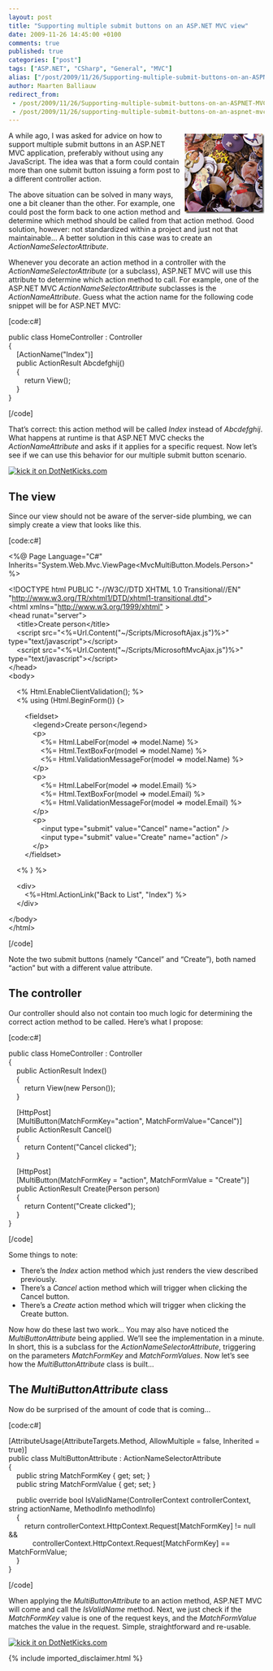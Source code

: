 ```yaml
---
layout: post
title: "Supporting multiple submit buttons on an ASP.NET MVC view"
date: 2009-11-26 14:45:00 +0100
comments: true
published: true
categories: ["post"]
tags: ["ASP.NET", "CSharp", "General", "MVC"]
alias: ["/post/2009/11/26/Supporting-multiple-submit-buttons-on-an-ASPNET-MVC-view.aspx", "/post/2009/11/26/supporting-multiple-submit-buttons-on-an-aspnet-mvc-view.aspx"]
author: Maarten Balliauw
redirect_from:
 - /post/2009/11/26/Supporting-multiple-submit-buttons-on-an-ASPNET-MVC-view.aspx
 - /post/2009/11/26/supporting-multiple-submit-buttons-on-an-aspnet-mvc-view.aspx
---
```

<p><img style="border-bottom: 0px; border-left: 0px; margin: 5px 0px 5px 5px; display: inline; border-top: 0px; border-right: 0px" title="Multiple buttons on an ASP.NET MVC view" src="/images/image_23.png" border="0" alt="Multiple buttons on an ASP.NET MVC view" width="157" height="157" align="right" /> A while ago, I was asked for advice on how to support multiple submit buttons in an ASP.NET MVC application, preferably without using any JavaScript. The idea was that a form could contain more than one submit button issuing a form post to a different controller action.</p>
<p>The above situation can be solved in many ways, one a bit cleaner than the other. For example, one could post the form back to one action method and determine which method should be called from that action method. Good solution, however: not standardized within a project and just not that maintainable&hellip; A better solution in this case was to create an <em>ActionNameSelectorAttribute</em>.</p>
<p>Whenever you decorate an action method in a controller with the <em>ActionNameSelectorAttribute</em> (or a subclass), ASP.NET MVC will use this attribute to determine which action method to call. For example, one of the ASP.NET MVC <em>ActionNameSelectorAttribute</em> subclasses is the <em>ActionNameAttribute</em>. Guess what the action name for the following code snippet will be for ASP.NET MVC:</p>
<p>[code:c#]</p>
<p>public class HomeController : Controller <br />{ <br />&nbsp;&nbsp;&nbsp; [ActionName("Index")] <br />&nbsp;&nbsp;&nbsp; public ActionResult Abcdefghij() <br />&nbsp;&nbsp;&nbsp; { <br />&nbsp;&nbsp;&nbsp;&nbsp;&nbsp;&nbsp;&nbsp; return View(); <br />&nbsp;&nbsp;&nbsp; } <br />}</p>
<p>[/code]</p>
<p>That&rsquo;s correct: this action method will be called <em>Index</em> instead of <em>Abcdefghij</em>. What happens at runtime is that ASP.NET MVC checks the <em>ActionNameAttribute</em> and asks if it applies for a specific request. Now let&rsquo;s see if we can use this behavior for our multiple submit button scenario.</p>
<p><a href="http://www.dotnetkicks.com/kick/?url=/post/2009/11/26/Supporting-multiple-submit-buttons-on-an-ASPNET-MVC-view.aspx&amp;title=Supporting multiple submit buttons on an ASP.NET MVC view"><img src="http://www.dotnetkicks.com/Services/Images/KickItImageGenerator.ashx?url=/post/2009/11/26/Supporting-multiple-submit-buttons-on-an-ASPNET-MVC-view.aspx" border="0" alt="kick it on DotNetKicks.com" /> </a></p>
<h2>The view</h2>
<p>Since our view should not be aware of the server-side plumbing, we can simply create a view that looks like this.</p>
<p>[code:c#]</p>
<p>&lt;%@ Page Language="C#" Inherits="System.Web.Mvc.ViewPage&lt;MvcMultiButton.Models.Person&gt;" %&gt;</p>
<p>&lt;!DOCTYPE html PUBLIC "-//W3C//DTD XHTML 1.0 Transitional//EN" "<a href="http://www.w3.org/TR/xhtml1/DTD/xhtml1-transitional.dtd&quot;">http://www.w3.org/TR/xhtml1/DTD/xhtml1-transitional.dtd"</a>&gt; <br />&lt;html xmlns="<a href="http://www.w3.org/1999/xhtml&quot;">http://www.w3.org/1999/xhtml"</a> &gt; <br />&lt;head runat="server"&gt; <br />&nbsp;&nbsp;&nbsp; &lt;title&gt;Create person&lt;/title&gt; <br />&nbsp;&nbsp;&nbsp; &lt;script src="&lt;%=Url.Content("~/Scripts/MicrosoftAjax.js")%&gt;" type="text/javascript"&gt;&lt;/script&gt; <br />&nbsp;&nbsp;&nbsp; &lt;script src="&lt;%=Url.Content("~/Scripts/MicrosoftMvcAjax.js")%&gt;" type="text/javascript"&gt;&lt;/script&gt; <br />&lt;/head&gt; <br />&lt;body&gt;</p>
<p>&nbsp;&nbsp;&nbsp; &lt;% Html.EnableClientValidation(); %&gt; <br />&nbsp;&nbsp;&nbsp; &lt;% using (Html.BeginForm()) {&gt;</p>
<p>&nbsp;&nbsp;&nbsp;&nbsp;&nbsp;&nbsp;&nbsp; &lt;fieldset&gt; <br />&nbsp;&nbsp;&nbsp;&nbsp;&nbsp;&nbsp;&nbsp;&nbsp;&nbsp;&nbsp;&nbsp; &lt;legend&gt;Create person&lt;/legend&gt; <br />&nbsp;&nbsp;&nbsp;&nbsp;&nbsp;&nbsp;&nbsp;&nbsp;&nbsp;&nbsp;&nbsp; &lt;p&gt; <br />&nbsp;&nbsp;&nbsp;&nbsp;&nbsp;&nbsp;&nbsp;&nbsp;&nbsp;&nbsp;&nbsp;&nbsp;&nbsp;&nbsp;&nbsp; &lt;%= Html.LabelFor(model =&gt; model.Name) %&gt; <br />&nbsp;&nbsp;&nbsp;&nbsp;&nbsp;&nbsp;&nbsp;&nbsp;&nbsp;&nbsp;&nbsp;&nbsp;&nbsp;&nbsp;&nbsp; &lt;%= Html.TextBoxFor(model =&gt; model.Name) %&gt; <br />&nbsp;&nbsp;&nbsp;&nbsp;&nbsp;&nbsp;&nbsp;&nbsp;&nbsp;&nbsp;&nbsp;&nbsp;&nbsp;&nbsp;&nbsp; &lt;%= Html.ValidationMessageFor(model =&gt; model.Name) %&gt; <br />&nbsp;&nbsp;&nbsp;&nbsp;&nbsp;&nbsp;&nbsp;&nbsp;&nbsp;&nbsp;&nbsp; &lt;/p&gt; <br />&nbsp;&nbsp;&nbsp;&nbsp;&nbsp;&nbsp;&nbsp;&nbsp;&nbsp;&nbsp;&nbsp; &lt;p&gt; <br />&nbsp;&nbsp;&nbsp;&nbsp;&nbsp;&nbsp;&nbsp;&nbsp;&nbsp;&nbsp;&nbsp;&nbsp;&nbsp;&nbsp;&nbsp; &lt;%= Html.LabelFor(model =&gt; model.Email) %&gt; <br />&nbsp;&nbsp;&nbsp;&nbsp;&nbsp;&nbsp;&nbsp;&nbsp;&nbsp;&nbsp;&nbsp;&nbsp;&nbsp;&nbsp;&nbsp; &lt;%= Html.TextBoxFor(model =&gt; model.Email) %&gt; <br />&nbsp;&nbsp;&nbsp;&nbsp;&nbsp;&nbsp;&nbsp;&nbsp;&nbsp;&nbsp;&nbsp;&nbsp;&nbsp;&nbsp;&nbsp; &lt;%= Html.ValidationMessageFor(model =&gt; model.Email) %&gt; <br />&nbsp;&nbsp;&nbsp;&nbsp;&nbsp;&nbsp;&nbsp;&nbsp;&nbsp;&nbsp;&nbsp; &lt;/p&gt; <br />&nbsp;&nbsp;&nbsp;&nbsp;&nbsp;&nbsp;&nbsp;&nbsp;&nbsp;&nbsp;&nbsp; &lt;p&gt; <br />&nbsp;&nbsp;&nbsp;&nbsp;&nbsp;&nbsp;&nbsp;&nbsp;&nbsp;&nbsp;&nbsp;&nbsp;&nbsp;&nbsp;&nbsp; &lt;input type="submit" value="Cancel" name="action" /&gt; <br />&nbsp;&nbsp;&nbsp;&nbsp;&nbsp;&nbsp;&nbsp;&nbsp;&nbsp;&nbsp;&nbsp;&nbsp;&nbsp;&nbsp;&nbsp; &lt;input type="submit" value="Create" name="action" /&gt; <br />&nbsp;&nbsp;&nbsp;&nbsp;&nbsp;&nbsp;&nbsp;&nbsp;&nbsp;&nbsp;&nbsp; &lt;/p&gt; <br />&nbsp;&nbsp;&nbsp;&nbsp;&nbsp;&nbsp;&nbsp; &lt;/fieldset&gt;</p>
<p>&nbsp;&nbsp;&nbsp; &lt;% } %&gt;</p>
<p>&nbsp;&nbsp;&nbsp; &lt;div&gt; <br />&nbsp;&nbsp;&nbsp;&nbsp;&nbsp;&nbsp;&nbsp; &lt;%=Html.ActionLink("Back to List", "Index") %&gt; <br />&nbsp;&nbsp;&nbsp; &lt;/div&gt;</p>
<p>&lt;/body&gt; <br />&lt;/html&gt;</p>
<p>[/code]</p>
<p>Note the two submit buttons (namely &ldquo;Cancel&rdquo; and &ldquo;Create&rdquo;), both named &ldquo;action&rdquo; but with a different value attribute.</p>
<h2>The controller</h2>
<p>Our controller should also not contain too much logic for determining the correct action method to be called. Here&rsquo;s what I propose:</p>
<p>[code:c#]</p>
<p>public class HomeController : Controller <br />{ <br />&nbsp;&nbsp;&nbsp; public ActionResult Index() <br />&nbsp;&nbsp;&nbsp; { <br />&nbsp;&nbsp;&nbsp;&nbsp;&nbsp;&nbsp;&nbsp; return View(new Person()); <br />&nbsp;&nbsp;&nbsp; }</p>
<p>&nbsp;&nbsp;&nbsp; [HttpPost] <br />&nbsp;&nbsp;&nbsp; [MultiButton(MatchFormKey="action", MatchFormValue="Cancel")] <br />&nbsp;&nbsp;&nbsp; public ActionResult Cancel() <br />&nbsp;&nbsp;&nbsp; { <br />&nbsp;&nbsp;&nbsp;&nbsp;&nbsp;&nbsp;&nbsp; return Content("Cancel clicked"); <br />&nbsp;&nbsp;&nbsp; }</p>
<p>&nbsp;&nbsp;&nbsp; [HttpPost] <br />&nbsp;&nbsp;&nbsp; [MultiButton(MatchFormKey = "action", MatchFormValue = "Create")] <br />&nbsp;&nbsp;&nbsp; public ActionResult Create(Person person) <br />&nbsp;&nbsp;&nbsp; { <br />&nbsp;&nbsp;&nbsp;&nbsp;&nbsp;&nbsp;&nbsp; return Content("Create clicked"); <br />&nbsp;&nbsp;&nbsp; } <br />}</p>
<p>[/code]</p>
<p>Some things to note:</p>
<ul>
<li>There&rsquo;s the <em>Index</em> action method which just renders the view described previously.</li>
<li>There&rsquo;s a <em>Cancel</em> action method which will trigger when clicking the Cancel button.</li>
<li>There&rsquo;s a <em>Create</em> action method which will trigger when clicking the Create button.</li>
</ul>
<p>Now how do these last two work&hellip; You may also have noticed the <em>MultiButtonAttribute</em> being applied. We&rsquo;ll see the implementation in a minute. In short, this is a subclass for the <em>ActionNameSelectorAttribute</em>, triggering on the parameters <em>MatchFormKey</em> and <em>MatchFormValues</em>. Now let&rsquo;s see how the <em>MultiButtonAttribute</em> class is built&hellip;</p>
<h2>The <em>MultiButtonAttribute</em> class</h2>
<p>Now do be surprised of the amount of code that is coming&hellip;</p>
<p>[code:c#]</p>
<p>[AttributeUsage(AttributeTargets.Method, AllowMultiple = false, Inherited = true)] <br />public class MultiButtonAttribute : ActionNameSelectorAttribute <br />{ <br />&nbsp;&nbsp;&nbsp; public string MatchFormKey { get; set; } <br />&nbsp;&nbsp;&nbsp; public string MatchFormValue { get; set; }</p>
<p>&nbsp;&nbsp;&nbsp; public override bool IsValidName(ControllerContext controllerContext, string actionName, MethodInfo methodInfo) <br />&nbsp;&nbsp;&nbsp; { <br />&nbsp;&nbsp;&nbsp;&nbsp;&nbsp;&nbsp;&nbsp; return controllerContext.HttpContext.Request[MatchFormKey] != null &amp;&amp; <br />&nbsp;&nbsp;&nbsp;&nbsp;&nbsp;&nbsp;&nbsp;&nbsp;&nbsp;&nbsp;&nbsp; controllerContext.HttpContext.Request[MatchFormKey] == MatchFormValue; <br />&nbsp;&nbsp;&nbsp; } <br />}</p>
<p>[/code]</p>
<p>When applying the <em>MultiButtonAttribute</em> to an action method, ASP.NET MVC will come and call the <em>IsValidName</em> method. Next, we just check if the <em>MatchFormKey</em> value is one of the request keys, and the <em>MatchFormValue</em> matches the value in the request. Simple, straightforward and re-usable.</p>
<p><a href="http://www.dotnetkicks.com/kick/?url=/post/2009/11/26/Supporting-multiple-submit-buttons-on-an-ASPNET-MVC-view.aspx&amp;title=Supporting multiple submit buttons on an ASP.NET MVC view"><img src="http://www.dotnetkicks.com/Services/Images/KickItImageGenerator.ashx?url=/post/2009/11/26/Supporting-multiple-submit-buttons-on-an-ASPNET-MVC-view.aspx" border="0" alt="kick it on DotNetKicks.com" /> </a></p>

{% include imported_disclaimer.html %}

